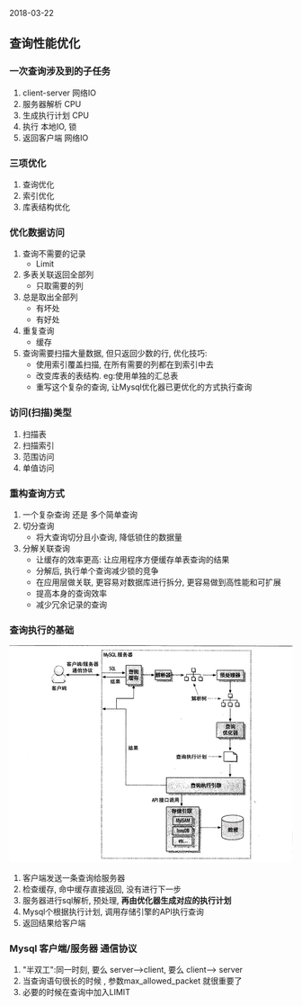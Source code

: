 2018-03-22
## 查询性能优化

### 一次查询涉及到的子任务
1. client-server 网络IO
2. 服务器解析 CPU
3. 生成执行计划 CPU
4. 执行 本地IO, 锁
5. 返回客户端 网络IO

### 三项优化
1. 查询优化
2. 索引优化
3. 库表结构优化

### 优化数据访问
1. 查询不需要的记录
    - Limit
2. 多表关联返回全部列
    - 只取需要的列
3. 总是取出全部列
    - 有坏处
    - 有好处
4. 重复查询
    - 缓存
1. 查询需要扫描大量数据, 但只返回少数的行, 优化技巧:
    - 使用索引覆盖扫描, 在所有需要的列都在到索引中去
    - 改变库表的表结构. eg:使用单独的汇总表
    - 重写这个复杂的查询, 让Mysql优化器已更优化的方式执行查询

### 访问(扫描)类型
1. 扫描表
2. 扫描索引
3. 范围访问
4. 单值访问
    
### 重构查询方式
1. 一个复杂查询 还是 多个简单查询
2. 切分查询
    - 将大查询切分且小查询, 降低锁住的数据量
3. 分解关联查询
    - 让缓存的效率更高: 让应用程序方便缓存单表查询的结果
    - 分解后, 执行单个查询减少锁的竞争
    - 在应用层做关联, 更容易对数据库进行拆分, 更容易做到高性能和可扩展
    - 提高本身的查询效率
    - 减少冗余记录的查询
    
    
### 查询执行的基础
![](1.jpg)       

1. 客户端发送一条查询给服务器
2. 检查缓存, 命中缓存直接返回, 没有进行下一步
3. 服务器进行sql解析, 预处理, **再由优化器生成对应的执行计划**  
4. Mysql个根据执行计划, 调用存储引擎的API执行查询
5. 返回结果给客户端



### Mysql 客户端/服务器 通信协议
1. "半双工":同一时刻, 要么 server-->client, 要么 client--> server
2. 当查询语句很长的时候 , 参数max_allowed_packet 就很重要了
3. 必要的时候在查询中加入LIMIT

